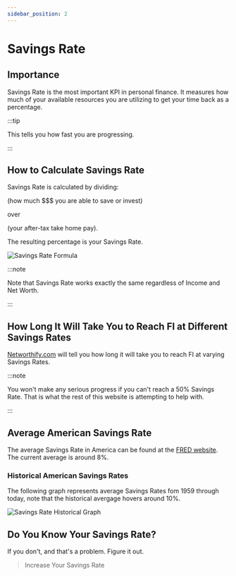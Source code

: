 ```yaml
---
sidebar_position: 2
---
```


# Savings Rate

## Importance

Savings Rate is the most important KPI in personal finance. It measures how much of your available resources you are utilizing to get your time back as a percentage.  

:::tip

This tells you how fast you are progressing.

:::

## How to Calculate Savings Rate

Savings Rate is calculated by dividing: 

(how much $$$ you are able to save or invest) 

over 

(your after-tax take home pay). 

The resulting percentage is your Savings Rate.

![Savings Rate Formula](/img/savings-rate-calculation-dark.svg)

:::note

Note that Savings Rate works exactly the same regardless of Income and Net Worth.

:::

## How Long It Will Take You to Reach FI at Different Savings Rates

[Networthify.com](https://networthify.com/calculator/earlyretirement?income=50000&initialBalance=0&expenses=20000&annualPct=5&withdrawalRate=4) will tell you how long it will take you to reach FI at varying Savings Rates. 

:::note

You won't make any serious progress if you can't reach a 50% Savings Rate. That is what the rest of this website is attempting to help with.

:::

## Average American Savings Rate

The average Savings Rate in America can be found at the [FRED website](https://fred.stlouisfed.org/series/PSAVERT). The current average is around 8%.

### Historical American Savings Rates

The following graph represents average Savings Rates fom 1959 through today, note that the historical avergage hovers around 10%.

![Savings Rate Historical Graph](/img/historical-savings-rates-dark.svg)

## Do You Know Your Savings Rate?

If you don't, and that's a problem. Figure it out.

>Increase Your Savings Rate